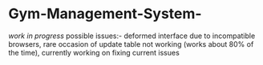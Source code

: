# Gym-Management-System-
*work in progress*
possible issues:-
deformed interface due to incompatible browsers,
rare occasion of update table not working (works about 80% of the time),
currently working on fixing current issues
